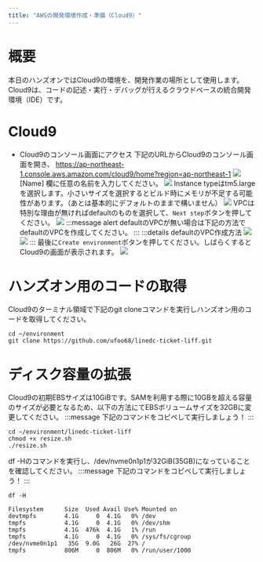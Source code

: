 ```yaml
---
title: "AWSの開発環境作成・準備（Cloud9）"
---
```


# 概要

本日のハンズオンではCloud9の環境を、開発作業の場所として使用します。 Cloud9は、コードの記述・実行・デバッグが行えるクラウドベースの統合開発環境（IDE）です。

# Cloud9

- Cloud9のコンソール画面にアクセス
下記のURLからCloud9のコンソール画面を開き、
<https://ap-northeast-1.console.aws.amazon.com/cloud9/home?region=ap-northeast-1>
![](https://storage.googleapis.com/zenn-user-upload/izcu5i5dd1s10ibjr99q1b7tb79q)
[Name] 欄に任意の名前を入力してください。
![](https://amplify-sns.workshop.aws/images/00_prequisites/management-console-cloud9-3.png)
Instance typeはtm5.large を選択します。小さいサイズを選択するとビルド時にメモリが不足する可能性があります。（あとは基本的にデフォルトのままで構いません）
![](https://amplify-sns.workshop.aws/images/00_prequisites/management-console-cloud9-4.png)
VPCは特別な理由が無ければdefaultのものを選択して、`Next step`ボタンを押してください。
![](https://storage.googleapis.com/zenn-user-upload/6cv3qvohhfu9i7zqqzn73mcg5pz5)
:::message alert
defaultのVPCが無い場合は下記の方法でdefaultのVPCを作成してください。
:::
:::details defaultのVPC作成方法
![](https://storage.googleapis.com/zenn-user-upload/85uj5lrqrhip1py18u302a3au71o)
![](https://storage.googleapis.com/zenn-user-upload/kxfm5zg9xamo23esgnomgojz8bct)
:::
最後に`Create environment`ボタンを押してください。しばらくするとCloud9の画面が表示されます。
![](https://storage.googleapis.com/zenn-user-upload/yknfd95ibciruzjffklblcm315lg)

# ハンズオン用のコードの取得

Cloud9のターミナル領域で下記のgit cloneコマンドを実行しハンズオン用のコードを取得してください。

```shell
cd ~/environment
git clone https://github.com/ufoo68/linedc-ticket-liff.git
```

# ディスク容量の拡張

Cloud9の初期EBSサイズは10GiBです。SAMを利用する際に10GBを超える容量のサイズが必要となるため、以下の方法にてEBSボリュームサイズを32GBに変更してください。
:::message
下記のコマンドをコピペして実行しましょう！
:::

```
cd ~/environment/linedc-ticket-liff
chmod +x resize.sh
./resize.sh
```

df -Hのコマンドを実行し、/dev/nvme0n1p1が32GiB(35GB)になっていることを確認してください。
:::message
下記のコマンドをコピペして実行しましょう！
:::

```
df -H
```

```
Filesystem      Size  Used Avail Use% Mounted on
devtmpfs        4.1G     0  4.1G   0% /dev
tmpfs           4.1G     0  4.1G   0% /dev/shm
tmpfs           4.1G  476k  4.1G   1% /run
tmpfs           4.1G     0  4.1G   0% /sys/fs/cgroup
/dev/nvme0n1p1   35G  9.0G   26G  27% /
tmpfs           806M     0  806M   0% /run/user/1000
```
